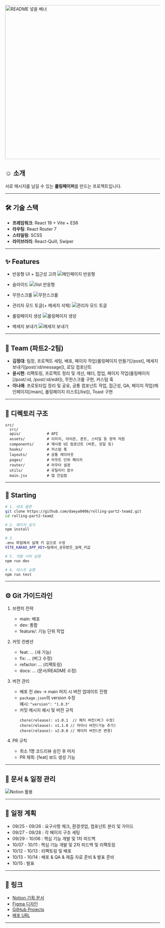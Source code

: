 <img width="1600" height="500" alt="README 넣을 배너" src="https://github.com/user-attachments/assets/98b0db77-9c09-479b-a544-5254234b36b3" />

## ☺️ 소개

서로 메시지를 남길 수 있는 **롤링페이퍼**를 만드는 프로젝트입니다.

---

## 🛠️ 기술 스택

- **프레임워크**: React 19 + Vite + ES6
- **라우팅**: React Router 7
- **스타일링**: SCSS
- **라이브러리**: React-Quill, Swiper

---

## ✨ Features

- 반응형 UI + 접근성 고려
![메인페이지 반응형](https://github.com/user-attachments/assets/6a3c8373-5ce8-475c-9185-c836fa8ae606)

- 슬라이드
![/list 반응형](https://github.com/user-attachments/assets/e7d2f227-9a79-4cf5-b4fe-6dfe7570e29e)

- 무한스크롤
![무한스크롤](https://github.com/user-attachments/assets/d3bae55e-10dc-4152-bca4-8f492fb3412c)

- 관리자 모드 토글(+ 메세지 삭제)
![관리자 모드 토글](https://github.com/user-attachments/assets/55f62c14-698e-4122-8d25-b669e0202138)

- 롤링페이지 생성
![롤링페이지 생성](https://github.com/user-attachments/assets/452f2388-53d5-4368-89f1-989edd05ef33)

- 메세지 보내기
![메세지 보내기](https://github.com/user-attachments/assets/3e3db5ac-be47-4014-b961-50a47c945eb8)

---

## 👥 Team (파트2-2팀)

- **김정대**: 팀장, 프로젝트 세팅, 배포, 페이지 작업(롤링페이지 만들기[/post], 메세지보내기[post/:id/message]), 로딩 컴포넌트
- **윤시현**: 리팩토링, 프로젝트 정리 및 개선, 헤더, 팝업, 페이지 작업(롤링페이지[/post/:id, /post/:id/edit]), 무한스크롤 구현, 커스텀 훅
- **이나래**: 프로토타입 정리 및 공유, 공통 컴포넌트 작업, 접근성, QA, 페이지 작업(메인페이지[/main], 롤링페이지 리스트[/list]), Toast 구현

---

## 📂 디렉토리 구조

```
src/
  src/
  apis/            # API
  assets/          # 이미지, 아이콘, 폰트, 스타일 등 정적 자원
  components/      # 재사용 UI 컴포넌트 (버튼, 모달 등)
  hooks/           # 커스텀 훅
  layouts/         # 공통 레이아웃
  pages/           # 라우트 단위 페이지
  router/          # 라우터 설정
  utils/           # 유틸리티 함수
  main.jsx         # 앱 진입점
```

---

## 🚩 Starting

```bash
# 1. 레포 클론
git clone https://github.com/daeya0406/rolling-part2-team2.git
cd rolling-part2-team2

# 2. 패키지 설치
npm install

# 3.
.env 파일에서 실제 키 값으로 수정
VITE_KAKAO_APP_KEY=팀에서_공유받은_실제_키값

# 5. 개발 서버 실행
npm run dev

# 6. 테스트 실행
npm run test
```

---

## ⚙️ Git 가이드라인

1.  브랜치 전략

    - main: 배포
    - dev: 통합
    - feature/<scope>: 기능 단위 작업

2.  커밋 컨벤션

    - feat: ... (새 기능)
    - fix: ... (버그 수정)
    - refactor: ... (리팩토링)
    - docs: ... (문서/README 수정)

3.  버전 관리

    - 배포 전 dev → main 머지 시 버전 업데이트 진행
    - `package.json`의 version 수정  
      예시: `"version": "1.0.3"`
    - 커밋 메시지 예시 및 버전 규칙
      ```
      chore(release): v1.0.1  // 패치 버전(버그 수정)
      chore(release): v1.1.0 // 마이너 버전(기능 추가)
      chore(release): v2.0.0 // 메이저 버전(큰 변경)
      ```

4.  PR 규칙

    - 최소 1명 코드리뷰 승인 후 머지
    - PR 제목: [feat] 보드 생성 기능

---

## 🧩 문서 & 일정 관리

![Notion 활용](https://github.com/user-attachments/assets/2e2e91a8-46bc-493e-85da-e452963cb214)

---

## 📅 일정 계획

- 09/25 - 09/26 : 요구사항 체크, 환경셋업, 컴포넌트 분리 및 가이드
- 09/27 - 09/28 : 각 페이지 구조 세팅
- 09/29 - 10/06 : 핵심 기능 개발 및 1차 피드백
- 10/07 - 10/11 : 핵심 기능 개발 및 2차 피드백 및 리팩토링
- 10/12 - 10/13 : 리팩토링 및 배포
- 10/13 - 10/14 : 배포 & QA & 제출 자료 준비 & 발표 준비
- 10/15 : 발표

---

## 🔗 링크

- [Notion 기획 문서](https://www.notion.so/27e1306908cc806a9c62c0c330d8a2de?v=27e1306908cc800fa717000c2b1b76d9)
- [Figma 디자인](https://www.figma.com/design/cbZ9PNKSFg4mS7Lf1roZlp/-AAA-%E1%84%85%E1%85%A9%E1%86%AF%E1%84%85%E1%85%B5%E1%86%BC?node-id=0-1&t=9ro8YozglWSgW6hw-1)
- [GitHub Projects](https://github.com/daeya0406/rolling-part2-team2)
- [배포 URL](https://rolling-19-2.vercel.app/)

---
